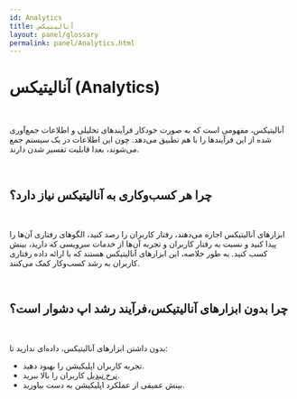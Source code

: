 ```yaml
---  
id: Analytics  
title: آنالیتیکس  
layout: panel/glossary   
permalink: panel/Analytics.html  
---  
```


# آنالیتیکس (Analytics) 

<br>

آنالیتیکس، مفهومی است که به صورت خودکار فرآیندهای تحلیلی و اطلاعات جمع‌آوری شده از این فرآیندها را با هم تطبیق می‌دهد.  چون این اطلاعات در یک سیستم جمع می‌شوند، بعدا قابلیت تفسیر شدن دارند. 

<br>

## چرا هر کسب‌و‌کاری به آنالیتیکس نیاز دارد؟ 

<br>

ابزارهای آنالیتیکس اجازه می‌دهند، رفتار کاربران را رصد کنید، الگوهای رفتاری آن‌ها را پیدا کنید و نسبت به رفتار کاربران و تجربه آن‌ها از خدمات سرویسی که دارید، بینش کسب کنید. به طور خلاصه، این ابزارهای آنالیتیکس هستند که با ارائه داده رفتاری کاربران به رشد کسب‌و‌کار کمک می‌کنند. 

<br>


##  چرا بدون ابزارهای آنالیتیکس،فرآیند رشد اپ دشوار است؟ 

<br>


بدون داشتن ابزارهای آنالیتیکس، داده‌ای ندارید تا:

- تجربه کاربران اپلیکیشن را بهبود دهید.
-  [نرخ تبدیل]() کاربران را بالا ببرید.
- بینش عمیقی از عملکرد اپلیکیشن به دست بیاورید.

